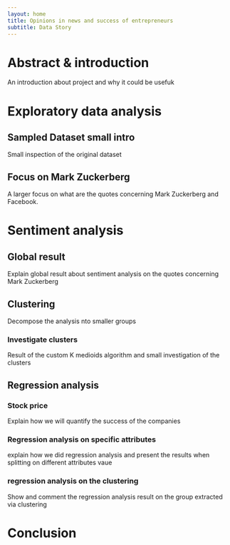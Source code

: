 ```yaml
---
layout: home
title: Opinions in news and success of entrepreneurs
subtitle: Data Story
---
```


# Abstract & introduction
An introduction about project and why it could be usefuk
# Exploratory data analysis
## Sampled Dataset small intro
Small inspection of the original dataset
## Focus on Mark Zuckerberg
A larger focus on what are the quotes concerning Mark Zuckerberg and Facebook.

# Sentiment analysis 
## Global result
Explain global result about sentiment analysis on the quotes concerning Mark Zuckerberg
## Clustering
Decompose the analysis nto smaller groups
### Investigate clusters
Result of the custom K medioids algorithm and small investigation of the clusters
## Regression analysis
### Stock price
Explain how we will quantify the success of the companies
### Regression analysis on specific attributes
explain how we did regression analysis and present the results when splitting on different attributes vaue 
### regression analysis on the clustering
Show and comment the regression analysis result on the group extracted via clustering

# Conclusion

